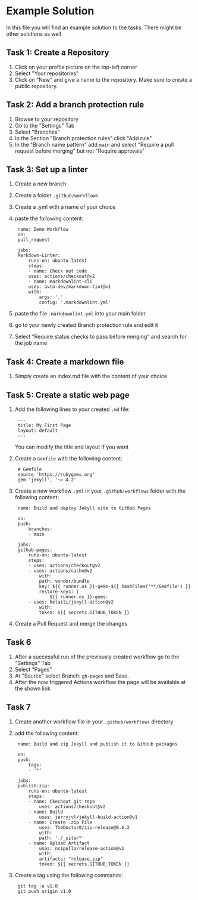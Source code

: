 # Example Solution

In this file you will find an example solution to the tasks.
There might be other solutions as well

## Task 1: Create a Repository

1. Click on your profile picture on the top-left corner
2. Select "Your repositories"
3. Click on "New" and give a name to the repository.
Make sure to create a public repository.

## Task 2: Add a branch protection rule

1. Browse to your repository
2. Go to the "Settings" Tab
3. Select "Branches"
4. In the Section "Branch protection rules" click "Add rule"
5. In the "Branch name pattern" add `main` and select
"Require a pull request before merging" but not
"Require approvals"

## Task 3: Set up a linter

1. Create a new branch
2. Create a folder `.github/workflows`
3. Create a .yml with a name of your choice
4. paste the following content:

        name: Demo Workflow
        on:
        pull_request

        jobs: 
        Markdown-Linter:
            runs-on: ubuntu-latest
            steps:
            - name: Check out code
            uses: actions/checkout@v2
            - name: markdownlint-cli
            uses: avto-dev/markdown-lint@v1
            with:
                args: '.'
                config: '.markdownlint.yml'
5. paste the file `.markdownlint.yml` into your main folder
6. go to your newly created Branch protection rule and edit it
7. Select "Require status checks to pass before merging" and search
for the job name

## Task 4: Create a markdown file

1. Simply create an index.md file with the content of your choice

## Task 5: Create a static web page

1. Add the following lines to your created `.md` file:

        ---
        title: My First Page
        layout: default
        ---
    You can modify the title and layout if you want
2. Create a `Gemfile` with the following content:

        # Gemfile
        source 'https://rubygems.org'
        gem 'jekyll', '~> 4.2'
3. Create a new workflow `.yml` in your `.github/workflows` folder with the
following content:

        name: Build and deploy Jekyll site to GitHub Pages

        on:
        push:
            branches:
            - main

        jobs:
        github-pages:
            runs-on: ubuntu-latest
            steps:
            - uses: actions/checkout@v2
            - uses: actions/cache@v2
                with:
                path: vendor/bundle
                key: ${{ runner.os }}-gems-${{ hashFiles('**/Gemfile') }}
                restore-keys: |
                    ${{ runner.os }}-gems-
            - uses: helaili/jekyll-action@v2
                with:                        
                token: ${{ secrets.GITHUB_TOKEN }}
4. Create a Pull Request and merge the changes

## Task 6

1. After a successful run of the previously created workflow
go to the "Settings" Tab
2. Select "Pages"
3. At "Source" select Branch: `gh-pages` and Save.
4. After the now triggered Actions workflow the page will be available at the shown
link

## Task 7

1. Create another workflow file in your `.github/workflows` directory
2. add the following content:

        name: Build and zip Jekyll and publish it to GitHub packages

        on:
        push:
            tags:
            - '*'

        jobs:
        publish-zip:
            runs-on: ubuntu-latest
            steps:
            - name: Ckechout git repo
                uses: actions/checkout@v2
            - name: Build
                uses: jerryjvl/jekyll-build-action@v1
            - name: Create .zip File
                uses: TheDoctor0/zip-release@0.6.2
                with:
                path: './_site/*'
            - name: Upload Artifact
                uses: ncipollo/release-action@v1
                with:
                artifacts: "release.zip"
                token: ${{ secrets.GITHUB_TOKEN }}

3. Create a tag using the following commands:

        git tag -a v1.0
        git push origin v1.0
